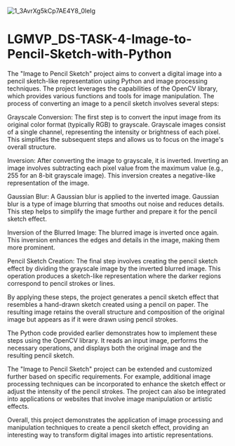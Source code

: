 


![1_3AvrXg5kCp7AE4Y8_0leIg](https://github.com/sandesh1402/LGMVP_DS-TASK-4-Image-to-Pencil-Sketch-with-Python/assets/86662036/6dcb0f61-55b3-4cc4-9536-58375b9b8912)

# LGMVP_DS-TASK-4-Image-to-Pencil-Sketch-with-Python
The "Image to Pencil Sketch" project aims to convert a digital image into a pencil sketch-like representation using Python and image processing techniques. The project leverages the capabilities of the OpenCV library, which provides various functions and tools for image manipulation.
The process of converting an image to a pencil sketch involves several steps:

Grayscale Conversion:
The first step is to convert the input image from its original color format (typically RGB) to grayscale. Grayscale images consist of a single channel, representing the intensity or brightness of each pixel. This simplifies the subsequent steps and allows us to focus on the image's overall structure.

Inversion:
After converting the image to grayscale, it is inverted. Inverting an image involves subtracting each pixel value from the maximum value (e.g., 255 for an 8-bit grayscale image). This inversion creates a negative-like representation of the image.

Gaussian Blur:
A Gaussian blur is applied to the inverted image. Gaussian blur is a type of image blurring that smooths out noise and reduces details. This step helps to simplify the image further and prepare it for the pencil sketch effect.

Inversion of the Blurred Image:
The blurred image is inverted once again. This inversion enhances the edges and details in the image, making them more prominent.

Pencil Sketch Creation:
The final step involves creating the pencil sketch effect by dividing the grayscale image by the inverted blurred image. This operation produces a sketch-like representation where the darker regions correspond to pencil strokes or lines.

By applying these steps, the project generates a pencil sketch effect that resembles a hand-drawn sketch created using a pencil on paper. The resulting image retains the overall structure and composition of the original image but appears as if it were drawn using pencil strokes.

The Python code provided earlier demonstrates how to implement these steps using the OpenCV library. It reads an input image, performs the necessary operations, and displays both the original image and the resulting pencil sketch.

The "Image to Pencil Sketch" project can be extended and customized further based on specific requirements. For example, additional image processing techniques can be incorporated to enhance the sketch effect or adjust the intensity of the pencil strokes. The project can also be integrated into applications or websites that involve image manipulation or artistic effects.

Overall, this project demonstrates the application of image processing and manipulation techniques to create a pencil sketch effect, providing an interesting way to transform digital images into artistic representations.
